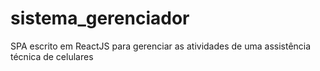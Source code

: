 # sistema_gerenciador
SPA escrito em ReactJS para gerenciar as atividades de uma assistência técnica de celulares
